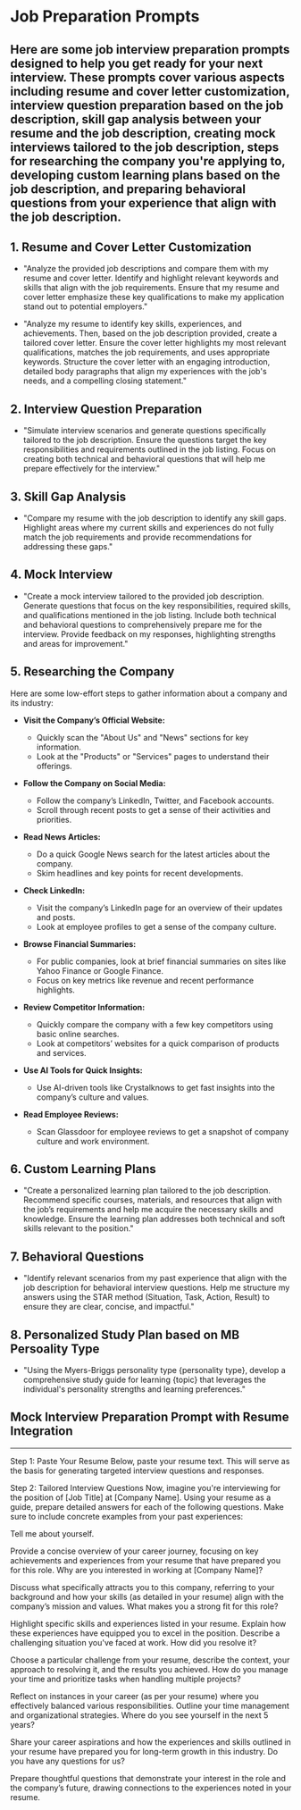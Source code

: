 # Job Preparation Prompts

## Here are some job interview preparation prompts designed to help you get ready for your next interview. These prompts cover various aspects including resume and cover letter customization, interview question preparation based on the job description, skill gap analysis between your resume and the job description, creating mock interviews tailored to the job description, steps for researching the company you're applying to, developing custom learning plans based on the job description, and preparing behavioral questions from your experience that align with the job description.

## 1. Resume and Cover Letter Customization
- "Analyze the provided job descriptions and compare them with my resume and cover letter. Identify and highlight relevant keywords and skills that align with the job requirements. Ensure that my resume and cover letter emphasize these key qualifications to make my application stand out to potential employers."
  
- "Analyze my resume to identify key skills, experiences, and achievements. Then, based on the job description provided, create a tailored cover letter. Ensure the cover letter highlights my most relevant qualifications, matches the job requirements, and uses appropriate keywords. Structure the cover letter with an engaging introduction, detailed body paragraphs that align my experiences with the job's needs, and a compelling closing statement."

## 2. Interview Question Preparation
- "Simulate interview scenarios and generate questions specifically tailored to the job description. Ensure the questions target the key responsibilities and requirements outlined in the job listing. Focus on creating both technical and behavioral questions that will help me prepare effectively for the interview."

## 3. Skill Gap Analysis
- "Compare my resume with the job description to identify any skill gaps. Highlight areas where my current skills and experiences do not fully match the job requirements and provide recommendations for addressing these gaps."

## 4. Mock Interview
- "Create a mock interview tailored to the provided job description. Generate questions that focus on the key responsibilities, required skills, and qualifications mentioned in the job listing. Include both technical and behavioral questions to comprehensively prepare me for the interview. Provide feedback on my responses, highlighting strengths and areas for improvement."

## 5. Researching the Company

Here are some low-effort steps to gather information about a company and its industry:

- **Visit the Company’s Official Website:**
  - Quickly scan the "About Us" and "News" sections for key information.
  - Look at the "Products" or "Services" pages to understand their offerings.

- **Follow the Company on Social Media:**
  - Follow the company’s LinkedIn, Twitter, and Facebook accounts.
  - Scroll through recent posts to get a sense of their activities and priorities.

- **Read News Articles:**
  - Do a quick Google News search for the latest articles about the company.
  - Skim headlines and key points for recent developments.

- **Check LinkedIn:**
  - Visit the company’s LinkedIn page for an overview of their updates and posts.
  - Look at employee profiles to get a sense of the company culture.

- **Browse Financial Summaries:**
  - For public companies, look at brief financial summaries on sites like Yahoo Finance or Google Finance.
  - Focus on key metrics like revenue and recent performance highlights.

- **Review Competitor Information:**
  - Quickly compare the company with a few key competitors using basic online searches.
  - Look at competitors’ websites for a quick comparison of products and services.

- **Use AI Tools for Quick Insights:**
  - Use AI-driven tools like Crystalknows to get fast insights into the company’s culture and values.

- **Read Employee Reviews:**
  - Scan Glassdoor for employee reviews to get a snapshot of company culture and work environment.

## 6. Custom Learning Plans
- "Create a personalized learning plan tailored to the job description. Recommend specific courses, materials, and resources that align with the job’s requirements and help me acquire the necessary skills and knowledge. Ensure the learning plan addresses both technical and soft skills relevant to the position."

## 7. Behavioral Questions
- "Identify relevant scenarios from my past experience that align with the job description for behavioral interview questions. Help me structure my answers using the STAR method (Situation, Task, Action, Result) to ensure they are clear, concise, and impactful."

## 8. Personalized Study Plan based on MB Persoality Type
- "Using the Myers-Briggs personality type {personality type}, develop a comprehensive study guide for learning {topic} that leverages the individual's personality strengths and learning preferences."

## Mock Interview Preparation Prompt with Resume Integration

----

Step 1: Paste Your Resume
Below, paste your resume text. This will serve as the basis for generating targeted interview questions and responses.

Step 2: Tailored Interview Questions
Now, imagine you're interviewing for the position of [Job Title] at [Company Name]. Using your resume as a guide, prepare detailed answers for each of the following questions. Make sure to include concrete examples from your past experiences:

Tell me about yourself.

Provide a concise overview of your career journey, focusing on key achievements and experiences from your resume that have prepared you for this role.
Why are you interested in working at [Company Name]?

Discuss what specifically attracts you to this company, referring to your background and how your skills (as detailed in your resume) align with the company’s mission and values.
What makes you a strong fit for this role?

Highlight specific skills and experiences listed in your resume. Explain how these experiences have equipped you to excel in the position.
Describe a challenging situation you've faced at work. How did you resolve it?

Choose a particular challenge from your resume, describe the context, your approach to resolving it, and the results you achieved.
How do you manage your time and prioritize tasks when handling multiple projects?

Reflect on instances in your career (as per your resume) where you effectively balanced various responsibilities. Outline your time management and organizational strategies.
Where do you see yourself in the next 5 years?

Share your career aspirations and how the experiences and skills outlined in your resume have prepared you for long-term growth in this industry.
Do you have any questions for us?

Prepare thoughtful questions that demonstrate your interest in the role and the company’s future, drawing connections to the experiences noted in your resume.
